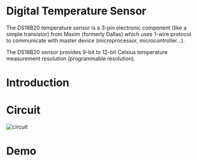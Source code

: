 # Digital Temperature Sensor
The DS18B20 temperature sensor is a 3-pin electronic component (like a simple transistor) from Maxim (formerly Dallas) which uses 1-wire protocol to communicate with master device (microprocessor, microcontroller...).

The DS18B20 sensor provides 9-bit to 12-bit Celsius temperature measurement resolution (programmable resolution).

# Introduction

# Circuit
![circuit](https://user-images.githubusercontent.com/56925099/162599503-fed7d81b-3cc1-400c-bf4e-b8bdf551f0b0.png)


# Demo




